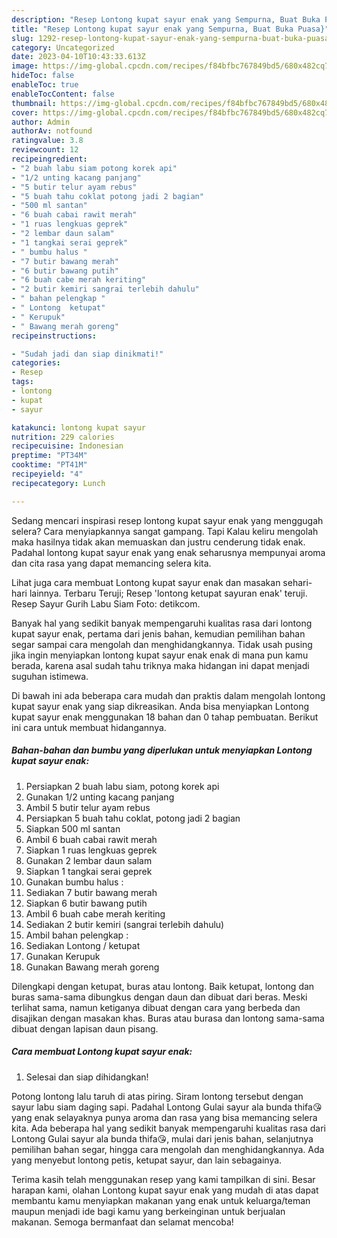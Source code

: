 ```yaml
---
description: "Resep Lontong kupat sayur enak yang Sempurna, Buat Buka Puasa}"
title: "Resep Lontong kupat sayur enak yang Sempurna, Buat Buka Puasa}"
slug: 1292-resep-lontong-kupat-sayur-enak-yang-sempurna-buat-buka-puasa
category: Uncategorized
date: 2023-04-10T10:43:33.613Z
image: https://img-global.cpcdn.com/recipes/f84bfbc767849bd5/680x482cq70/lontong-kupat-sayur-enak-foto-resep-utama.jpg
hideToc: false
enableToc: true
enableTocContent: false
thumbnail: https://img-global.cpcdn.com/recipes/f84bfbc767849bd5/680x482cq70/lontong-kupat-sayur-enak-foto-resep-utama.jpg
cover: https://img-global.cpcdn.com/recipes/f84bfbc767849bd5/680x482cq70/lontong-kupat-sayur-enak-foto-resep-utama.jpg
author: Admin
authorAv: notfound
ratingvalue: 3.8
reviewcount: 12
recipeingredient:
- "2 buah labu siam potong korek api"
- "1/2 unting kacang panjang"
- "5 butir telur ayam rebus"
- "5 buah tahu coklat potong jadi 2 bagian"
- "500 ml santan"
- "6 buah cabai rawit merah"
- "1 ruas lengkuas geprek"
- "2 lembar daun salam"
- "1 tangkai serai geprek"
- " bumbu halus "
- "7 butir bawang merah"
- "6 butir bawang putih"
- "6 buah cabe merah keriting"
- "2 butir kemiri sangrai terlebih dahulu"
- " bahan pelengkap "
- " Lontong  ketupat"
- " Kerupuk"
- " Bawang merah goreng"
recipeinstructions:

- "Sudah jadi dan siap dinikmati!"
categories:
- Resep
tags:
- lontong
- kupat
- sayur

katakunci: lontong kupat sayur 
nutrition: 229 calories
recipecuisine: Indonesian
preptime: "PT34M"
cooktime: "PT41M"
recipeyield: "4"
recipecategory: Lunch

---
```



Sedang mencari inspirasi resep lontong kupat sayur enak yang menggugah selera? Cara menyiapkannya sangat gampang. Tapi Kalau keliru mengolah maka hasilnya tidak akan memuaskan dan justru cenderung tidak enak. Padahal lontong kupat sayur enak yang enak seharusnya mempunyai aroma dan cita rasa yang dapat memancing selera kita.


Lihat juga cara membuat Lontong kupat sayur enak dan masakan sehari-hari lainnya. Terbaru Teruji; Resep &#39;lontong ketupat sayuran enak&#39; teruji. Resep Sayur Gurih Labu Siam Foto: detikcom.

Banyak hal yang sedikit banyak mempengaruhi kualitas rasa dari lontong kupat sayur enak, pertama dari jenis bahan, kemudian pemilihan bahan segar sampai cara mengolah dan menghidangkannya. Tidak usah pusing jika ingin menyiapkan lontong kupat sayur enak enak di mana pun kamu berada, karena asal sudah tahu triknya maka hidangan ini dapat menjadi suguhan istimewa.


Di bawah ini ada beberapa cara mudah dan praktis dalam mengolah lontong kupat sayur enak yang siap dikreasikan. Anda bisa menyiapkan Lontong kupat sayur enak menggunakan 18 bahan dan 0 tahap pembuatan. Berikut ini cara untuk membuat hidangannya.

<!--inarticleads1-->

##### Bahan-bahan dan bumbu yang diperlukan untuk menyiapkan Lontong kupat sayur enak:

1. Persiapkan 2 buah labu siam, potong korek api
1. Gunakan 1/2 unting kacang panjang
1. Ambil 5 butir telur ayam rebus
1. Persiapkan 5 buah tahu coklat, potong jadi 2 bagian
1. Siapkan 500 ml santan
1. Ambil 6 buah cabai rawit merah
1. Siapkan 1 ruas lengkuas geprek
1. Gunakan 2 lembar daun salam
1. Siapkan 1 tangkai serai geprek
1. Gunakan  bumbu halus :
1. Sediakan 7 butir bawang merah
1. Siapkan 6 butir bawang putih
1. Ambil 6 buah cabe merah keriting
1. Sediakan 2 butir kemiri (sangrai terlebih dahulu)
1. Ambil  bahan pelengkap :
1. Sediakan  Lontong / ketupat
1. Gunakan  Kerupuk
1. Gunakan  Bawang merah goreng


Dilengkapi dengan ketupat, buras atau lontong. Baik ketupat, lontong dan buras sama-sama dibungkus dengan daun dan dibuat dari beras. Meski terlihat sama, namun ketiganya dibuat dengan cara yang berbeda dan disajikan dengan masakan khas. Buras atau burasa dan lontong sama-sama dibuat dengan lapisan daun pisang. 

<!--inarticleads2-->

##### Cara membuat Lontong kupat sayur enak:


1. Selesai dan siap dihidangkan!

Potong lontong lalu taruh di atas piring. Siram lontong tersebut dengan sayur labu siam daging sapi. Padahal Lontong Gulai sayur ala bunda thifa😘 yang enak selayaknya punya aroma dan rasa yang bisa memancing selera kita. Ada beberapa hal yang sedikit banyak mempengaruhi kualitas rasa dari Lontong Gulai sayur ala bunda thifa😘, mulai dari jenis bahan, selanjutnya pemilihan bahan segar, hingga cara mengolah dan menghidangkannya. Ada yang menyebut lontong petis, ketupat sayur, dan lain sebagainya. 

Terima kasih telah menggunakan resep yang kami tampilkan di sini. Besar harapan kami, olahan Lontong kupat sayur enak yang mudah di atas dapat membantu kamu menyiapkan makanan yang enak untuk keluarga/teman maupun menjadi ide bagi kamu yang berkeinginan untuk berjualan makanan. Semoga bermanfaat dan selamat mencoba!
